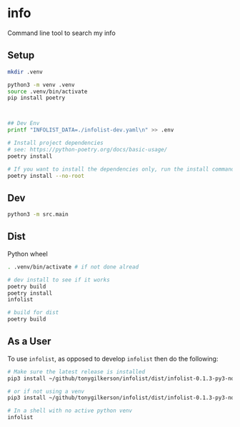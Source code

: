 # info

Command line tool to search my info

## Setup

```sh
mkdir .venv

python3 -m venv .venv
source .venv/bin/activate
pip install poetry



## Dev Env
printf "INFOLIST_DATA=./infolist-dev.yaml\n" >> .env

# Install project dependencies
# see: https://python-poetry.org/docs/basic-usage/
poetry install

# If you want to install the dependencies only, run the install command with the --no-root flag:
poetry install --no-root
```

## Dev

```sh
python3 -m src.main
```

## Dist

Python wheel

```sh
. .venv/bin/activate # if not done alread

# dev install to see if it works
poetry build
poetry install
infolist

# build for dist
poetry build
```

## As a User

To use `infolist`, as opposed to develop `infolist` then do the following:

```sh
# Make sure the latest release is installed
pip3 install ~/github/tonygilkerson/infolist/dist/infolist-0.1.3-py3-none-any.whl --user

# or if not using a venv  
pip3 install ~/github/tonygilkerson/infolist/dist/infolist-0.1.3-py3-none-any.whl --break-system-packages --user  

# In a shell with no active python venv
infolist

```